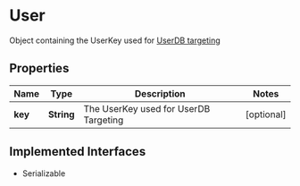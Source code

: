 

# User

Object containing the UserKey used for [UserDB targeting](https://dev.adzerk.com/docs/userdb-1)

## Properties

Name | Type | Description | Notes
------------ | ------------- | ------------- | -------------
**key** | **String** | The UserKey used for UserDB Targeting |  [optional]


## Implemented Interfaces

* Serializable


